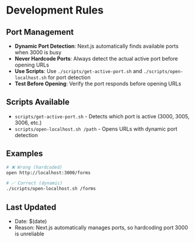 # Development Rules

## Port Management
- **Dynamic Port Detection**: Next.js automatically finds available ports when 3000 is busy
- **Never Hardcode Ports**: Always detect the actual active port before opening URLs
- **Use Scripts**: Use `./scripts/get-active-port.sh` and `./scripts/open-localhost.sh` for port detection
- **Test Before Opening**: Verify the port responds before opening URLs

## Scripts Available
- `scripts/get-active-port.sh` - Detects which port is active (3000, 3005, 3006, etc.)
- `scripts/open-localhost.sh /path` - Opens URLs with dynamic port detection

## Examples
```bash
# ❌ Wrong (hardcoded)
open http://localhost:3000/forms

# ✅ Correct (dynamic)
./scripts/open-localhost.sh /forms
```

## Last Updated
- Date: $(date)
- Reason: Next.js automatically manages ports, so hardcoding port 3000 is unreliable
